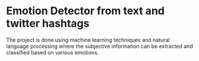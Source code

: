 # Emotion Detector from text and twitter hashtags
The project is done using machine learning techniques and natural language processing where the subjective information can be extracted and classified based on various emotions.
